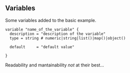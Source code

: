 ## Variables

Some variables added to the basic example.

```
variable "name_of_the_variable" {
  description = "description of the variable"
  type = string # numeric|string|list()|map()|object()
  
  default     = "default value"
  
}
```

Readability and mantainability *not* at their best...